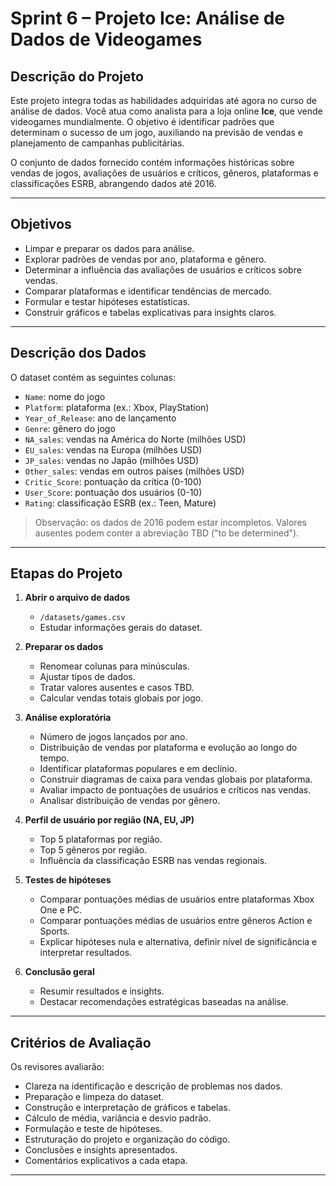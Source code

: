 # Sprint 6 – Projeto Ice: Análise de Dados de Videogames

## Descrição do Projeto

Este projeto integra todas as habilidades adquiridas até agora no curso de análise de dados. Você atua como analista para a loja online **Ice**, que vende videogames mundialmente. O objetivo é identificar padrões que determinam o sucesso de um jogo, auxiliando na previsão de vendas e planejamento de campanhas publicitárias.

O conjunto de dados fornecido contém informações históricas sobre vendas de jogos, avaliações de usuários e críticos, gêneros, plataformas e classificações ESRB, abrangendo dados até 2016.

---

## Objetivos

- Limpar e preparar os dados para análise.
- Explorar padrões de vendas por ano, plataforma e gênero.
- Determinar a influência das avaliações de usuários e críticos sobre vendas.
- Comparar plataformas e identificar tendências de mercado.
- Formular e testar hipóteses estatísticas.
- Construir gráficos e tabelas explicativas para insights claros.

---

## Descrição dos Dados

O dataset contém as seguintes colunas:

- `Name`: nome do jogo  
- `Platform`: plataforma (ex.: Xbox, PlayStation)  
- `Year_of_Release`: ano de lançamento  
- `Genre`: gênero do jogo  
- `NA_sales`: vendas na América do Norte (milhões USD)  
- `EU_sales`: vendas na Europa (milhões USD)  
- `JP_sales`: vendas no Japão (milhões USD)  
- `Other_sales`: vendas em outros países (milhões USD)  
- `Critic_Score`: pontuação da crítica (0-100)  
- `User_Score`: pontuação dos usuários (0-10)  
- `Rating`: classificação ESRB (ex.: Teen, Mature)  

> Observação: os dados de 2016 podem estar incompletos. Valores ausentes podem conter a abreviação TBD ("to be determined").

---

## Etapas do Projeto

1. **Abrir o arquivo de dados**  
   - `/datasets/games.csv`  
   - Estudar informações gerais do dataset.

2. **Preparar os dados**  
   - Renomear colunas para minúsculas.  
   - Ajustar tipos de dados.  
   - Tratar valores ausentes e casos TBD.  
   - Calcular vendas totais globais por jogo.

3. **Análise exploratória**  
   - Número de jogos lançados por ano.  
   - Distribuição de vendas por plataforma e evolução ao longo do tempo.  
   - Identificar plataformas populares e em declínio.  
   - Construir diagramas de caixa para vendas globais por plataforma.  
   - Avaliar impacto de pontuações de usuários e críticos nas vendas.  
   - Analisar distribuição de vendas por gênero.

4. **Perfil de usuário por região (NA, EU, JP)**  
   - Top 5 plataformas por região.  
   - Top 5 gêneros por região.  
   - Influência da classificação ESRB nas vendas regionais.

5. **Testes de hipóteses**  
   - Comparar pontuações médias de usuários entre plataformas Xbox One e PC.  
   - Comparar pontuações médias de usuários entre gêneros Action e Sports.  
   - Explicar hipóteses nula e alternativa, definir nível de significância e interpretar resultados.

6. **Conclusão geral**  
   - Resumir resultados e insights.  
   - Destacar recomendações estratégicas baseadas na análise.

---

## Critérios de Avaliação

Os revisores avaliarão:

- Clareza na identificação e descrição de problemas nos dados.  
- Preparação e limpeza do dataset.  
- Construção e interpretação de gráficos e tabelas.  
- Cálculo de média, variância e desvio padrão.  
- Formulação e teste de hipóteses.  
- Estruturação do projeto e organização do código.  
- Conclusões e insights apresentados.  
- Comentários explicativos a cada etapa.

---

